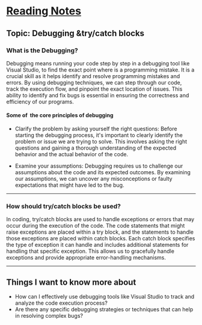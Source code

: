# [Reading Notes](../README.md)

## Topic: Debugging &try/catch blocks

### What is the Debugging?

Debugging means running your code step by step in a debugging tool like Visual Studio, to find the exact point where is a programming mistake. It is a crucial skill as it helps identify and resolve programming mistakes and errors. By using debugging techniques, we can step through our code, track the execution flow, and pinpoint the exact location of issues. This ability to identify and fix bugs is essential in ensuring the correctness and efficiency of our programs.

#### Some of  the core principles of debugging

- Clarify the problem by asking yourself the right questions: Before starting the debugging process, it's important to clearly identify the problem or issue we are trying to solve. This involves asking the right questions and gaining a thorough understanding of the expected behavior and the actual behavior of the code.

- Examine your assumptions: Debugging requires us to challenge our assumptions about the code and its expected outcomes. By examining our assumptions, we can uncover any misconceptions or faulty expectations that might have led to the bug.

---

### How should try/catch blocks be used?

In coding, try/catch blocks are used to handle exceptions or errors that may occur during the execution of the code. The code statements that might raise exceptions are placed within a try block, and the statements to handle those exceptions are placed within catch blocks. Each catch block specifies the type of exception it can handle and includes additional statements for handling that specific exception. This allows us to gracefully handle exceptions and provide appropriate error-handling mechanisms.

---

## Things I want to know more about

- How can I effectively use debugging tools like Visual Studio to track and analyze the code execution process?
- Are there any specific debugging strategies or techniques that can help in resolving complex bugs?
